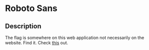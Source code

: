 # Roboto Sans

## Description
The flag is somewhere on this web application not necessarily on the website. Find it.
Check [this](http://saturn.picoctf.net:57329/) out.
